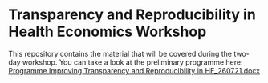 # Transparency and Reproducibility in Health Economics Workshop
This repository contains the material that will be covered during the two-day workshop. 
You can take a look at the preliminary programme here:  [Programme Improving Transparency and Reproducibility in HE_260721.docx](https://github.com/Aso111/Transparency-and-Reproducibility-in-Health-Economics-Workshop/files/6892296/Programme.Improving.Transparency.and.Reproducibility.in.HE_260721.docx)

